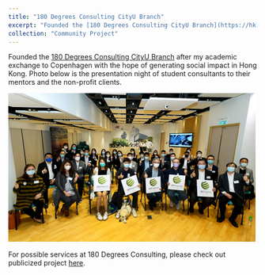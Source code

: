 ```yaml
---
title: "180 Degrees Consulting CityU Branch"
excerpt: "Founded the [180 Degrees Consulting CityU Branch](https://hk.linkedin.com/company/180dc-cityu)" 
collection: "Community Project"
---
```


Founded the [180 Degrees Consulting CityU Branch](https://hk.linkedin.com/company/180dc-cityu) after my academic exchange to Copenhagen with the hope of generating social impact in Hong Kong. Photo below is the presentation night of student consultants to their mentors and the non-profit clients.

<img src='/images/500x300.png'>

For possible services at 180 Degrees Consulting, please check out publicized project [here](https://drive.google.com/file/d/1-DkGAV8TzFDyAm4MAERJs18cmmhpO1YH/view?usp=sharing). 
